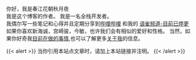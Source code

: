 
你好，我是春江花朝秋月夜</br>我是这个博客的作者。
我是一名全栈开发者。</br>我偶尔写一些笔记和心得并且定期分享到[哔哩哔哩](https://space.bilibili.com/159283119?spm_id_from=333.1007.0.0)
和我的 [语雀频道-目前已停更](https://www.yuque.com/chunjianghuazhaoqiuyueye)</br> 
如果你喜欢新海诚，宫崎骏，今敏，也许我们会有相似的爱好和性格。
当然，如果你好奇我[目前在做的事情](https://todreamr.github.io/tasks/),也可以了解更多[关于我](https://todreamr.github.io/info/)的信息。

{{< alert >}}
当你引用本站点文章时，请加上本站链接并注明。
{{< /alert >}}

